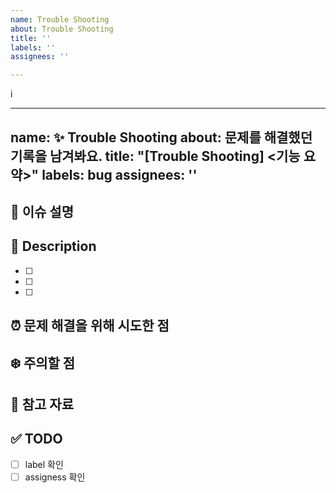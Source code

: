 ```yaml
---
name: Trouble Shooting
about: Trouble Shooting
title: ''
labels: ''
assignees: ''

---
```


i<!--  .github/ISSUE_TEMPLATE/trobleshooting.md  -->

---
name: ✨ Trouble Shooting
about: 문제를 해결했던 기록을 남겨봐요.
title: "[Trouble Shooting] <기능 요약>"
labels: bug
assignees: ''
---

<!-- 이슈이름은 '[컨벤션] 기능이름' 으로 통일해주세요.
 ex. [FEAT] searchPublicCourse -->

<!-- 라벨 라벨로 담당자를 표시
 ex. Hoyoung027 -->

<!-- assignees은 자기 자신에 해당하는지 팀에 해당하는지에 따라 작성 -->

## 📌 이슈 설명
<!-- 자세한 기능 또는 버그를 설명해 주세요.
ex. 검색기능 : 장소, 제목을 키워드로 최신순으로 정렬해 퍼블릭 코스를 검색하는 기능, ???버그 : !!!, ~~~ , !!! 상황에서 ~~~한 버그가 난다. -->


## 🚀 Description
- [ ]  <!-- 해당 체크박스 안에 순서대로 어떻게 해결할지 써주세요. 그리고 해당 내용을 해결했으면 체크 표시해주세요. -->
- [ ]  <!-- ex. 검색 키워드를 쿼리로 받기 -->
- [ ]  <!-- public course 테이블에 findMany와 contains 를 사용해 검색기능 구현-->

## ⏰ 문제 해결을 위해 시도한 점


## ❄️ 주의할 점
<!-- 기능을 구현 또는 버그를 고칠 때 주의해야 할 점을 써주세요 ex. 검색시 여러 칼럼을 동시에 봐야한다  -->


## 🔗 참고 자료
<!-- 참고한 자료가 있나요? -->


## ✅ TODO
- [ ] label 확인
- [ ] assigness 확인
